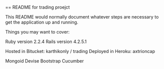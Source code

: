 == README for trading proejct

This README would normally document whatever steps are necessary to get the application up and running.

Things you may want to cover:

Ruby version 2.2.4
Rails version 4.2.5.1

Hosted in Bitucket: karthikonly / trading
Deployed in Heroku: axtrioncap

Mongoid
Devise
Bootstrap
Cucumber